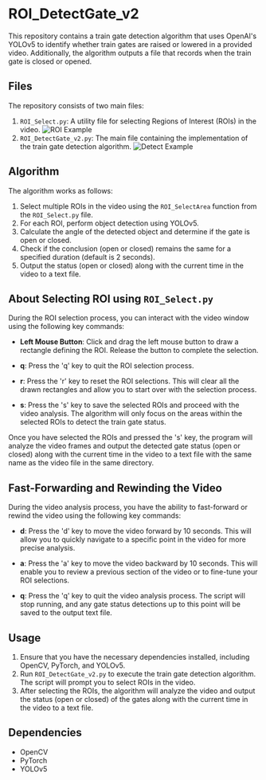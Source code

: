 # ROI_DetectGate_v2

This repository contains a train gate detection algorithm that uses OpenAI's YOLOv5 to identify whether train gates are raised or lowered in a provided video. Additionally, the algorithm outputs a file that records when the train gate is closed or opened.

## Files

The repository consists of two main files:

1. `ROI_Select.py`: A utility file for selecting Regions of Interest (ROIs) in the video. ![ROI Example](ROI.png)
2. `ROI_DetectGate_v2.py`: The main file containing the implementation of the train gate detection algorithm. ![Detect Example](Detect.png)

## Algorithm

The algorithm works as follows:

1. Select multiple ROIs in the video using the `ROI_SelectArea` function from the `ROI_Select.py` file.
2. For each ROI, perform object detection using YOLOv5.
3. Calculate the angle of the detected object and determine if the gate is open or closed.
4. Check if the conclusion (open or closed) remains the same for a specified duration (default is 2 seconds).
5. Output the status (open or closed) along with the current time in the video to a text file.


## About Selecting ROI using `ROI_Select.py`

During the ROI selection process, you can interact with the video window using the following key commands:

- **Left Mouse Button**: Click and drag the left mouse button to draw a rectangle defining the ROI. Release the button to complete the selection.

- **q**: Press the 'q' key to quit the ROI selection process.

- **r**: Press the 'r' key to reset the ROI selections. This will clear all the drawn rectangles and allow you to start over with the selection process.

- **s**: Press the 's' key to save the selected ROIs and proceed with the video analysis. The algorithm will only focus on the areas within the selected ROIs to detect the train gate status.

Once you have selected the ROIs and pressed the 's' key, the program will analyze the video frames and output the detected gate status (open or closed) along with the current time in the video to a text file with the same name as the video file in the same directory.

## Fast-Forwarding and Rewinding the Video

During the video analysis process, you have the ability to fast-forward or rewind the video using the following key commands:

- **d**: Press the 'd' key to move the video forward by 10 seconds. This will allow you to quickly navigate to a specific point in the video for more precise analysis.

- **a**: Press the 'a' key to move the video backward by 10 seconds. This will enable you to review a previous section of the video or to fine-tune your ROI selections.

- **q**: Press the 'q' key to quit the video analysis process. The script will stop running, and any gate status detections up to this point will be saved to the output text file.


## Usage

1. Ensure that you have the necessary dependencies installed, including OpenCV, PyTorch, and YOLOv5.
2. Run `ROI_DetectGate_v2.py` to execute the train gate detection algorithm. The script will prompt you to select ROIs in the video.
3. After selecting the ROIs, the algorithm will analyze the video and output the status (open or closed) of the gates along with the current time in the video to a text file.

## Dependencies

- OpenCV
- PyTorch
- YOLOv5


